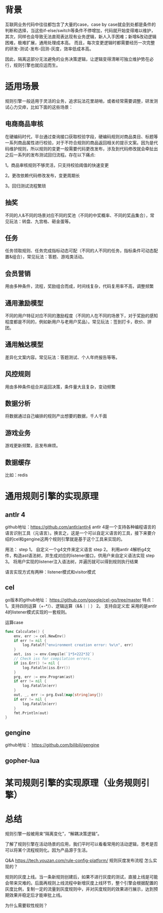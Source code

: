 # 背景
互联网业务代码中往往都包含了大量的case，case by case就会到处都是条件的判断和选择，当这些if-else/switch等条件不停增加，代码就开始变得难以维护，
其次，同样也会导致无法直观表达现有业务逻辑，新人入手困难；新增&改动逻辑困难，极难扩展，通用处理成本高。 
而且，每次变更逻辑时都需要经历一次完整的研发-测试-发布-回测-灰度，效率低成本高。

因此，隔离这部分无法避免的业务决策逻辑，让逻辑变得清晰可独立维护势在必行，规则引擎也就应运而生。

# 适用场景
规则引擎一般适用于灵活的业务，追求玩法花里胡哨，或者经常需要调整，研发测试心力交瘁，比如下面的这些场景：
## 电商商品审核
在硬编码时代，平台通过查询接口获取校验字段，硬编码规则对商品类目、标题等一系列商品属性进行校验，对于不符合规则的商品返回相关的提示文案。因为是代码维护规则，所以规则的变更一般需要代码更改发布，涉及到代码修改就会牵扯出之后一系列的发布测试回归流程。存在以下痛点:

1。商品审核规则不够灵活，只支持校验阈值的快速变更

2。更改依赖代码修改发布，变更周期长

3。回归测试流程繁琐
## 抽奖
不同的人&不同的场景对应不同的奖池（不同的中奖概率、不同的奖品集合），常见玩法：转盘、九宫格、砸金蛋等。
## 任务
任务领取规则、任务完成指标动态可配（不同的人不同的任务，指标条件可动态配置&组合），常见玩法：答题、游戏类活动。
## 会员营销
用由多种条件，流程，奖励组合而成，时间线复杂，代码复用率不高，调整频繁
## 通用激励模型
不同的用户特征对应不同的激励程度（不同的人在不同的场景下，对于奖励的感知程度都是不同的，例如新用户与老用户奖品）。常见玩法：签到打卡，砍价、拼团。
## 通用触达模型
差异化文案内容。常见玩法：答题测试、个人年终报告等等。
## 风控规则
用由多种条件组合并返回决策，条件量大且复杂，变动频繁
## 数据分析
将数据通过自己编排的规则产出想要的数据，千人千面
## 游戏业务
游戏更新频繁，且发布麻烦。
## 数据缓存
比如：redis

# 通用规则引擎的实现原理
## antlr 4
github地址：https://github.com/antlr/antlr4
antlr 4是一个支持各种编程语言的语言识别工具（元语言）。换言之，这是一个可以自定义语言的工具，接下来要介绍的cel和gengine这两个规则引擎就是基于这个工具来实现的。

用法： 
step 1。 自定义一个g4文件来定义语言
step 2。 利用antlr 4解析g4文件，构造ast语法树，并生成对应的listener接口，供用户来自定义语法实现
step 3。 将用户实现的listener注入语法树，并遍历就可以得到规则执行结果

语言实现方式有两种：listener模式和visitor模式

## cel
go版本的github地址： https://github.com/google/cel-go/tree/master
特点： 1。支持四则运算（+-*/）、逻辑运算（&&｜｜）  2。 支持自定义宏
采用的是antlr 4的listener模式实现的一套规则。

运算case
```go
func Calculate() {
	env, err := cel.NewEnv()
	if err != nil {
		log.Fatalf("environment creation error: %v\n", err)
	}
	ast, iss := env.Compile(`1*5+222*32`)
	// Check iss for compilation errors.
	if iss.Err() != nil {
		log.Fatalln(iss.Err())
	}
	prg, err := env.Program(ast)
	if err != nil {
		log.Fatalln(err)
	}
	out, _, err := prg.Eval(map[string]any{})
	if err != nil {
		log.Fatalln(err)
	}
	fmt.Println(out)
}
```




## gengine
github地址： https://github.com/bilibili/gengine
## gopher-lua

# 某司规则引擎的实现原理（业务规则引擎）

# 总结
规则引擎一般被用来“隔离变化”，“解耦决策逻辑”。


了解了规则引擎在活动场景的应用，我们平时可以看看常用的活动逻辑，思考是否可以将某个流程规则化。因为产品源于生活。


Q&A
https://tech.youzan.com/rule-config-platform/
规则灰度发布流程 怎么实现的？

规则的灰度上线。当一条新规则创建后，如果不进行灰度的测试，直接上线是可能会带来灾难的。后面再规则上线流程中新增灰度上线环节，整个引擎会根据配置的灰度比例，复制一定的流量到灰度规则中，并对灰度规则的效果进行展示，达到预期效果并稳定后才能审批上线。


为什么需要软性规则？

